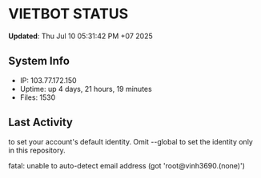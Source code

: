 # VIETBOT STATUS
**Updated**: Thu Jul 10 05:31:42 PM +07 2025

## System Info
- IP: 103.77.172.150
- Uptime: up 4 days, 21 hours, 19 minutes
- Files: 1530

## Last Activity

to set your account's default identity.
Omit --global to set the identity only in this repository.

fatal: unable to auto-detect email address (got 'root@vinh3690.(none)')
